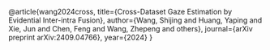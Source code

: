 @article{wang2024cross,
  title={Cross-Dataset Gaze Estimation by Evidential Inter-intra Fusion},
  author={Wang, Shijing and Huang, Yaping and Xie, Jun and Chen, Feng and Wang, Zhepeng and others},
  journal={arXiv preprint arXiv:2409.04766},
  year={2024}
}
